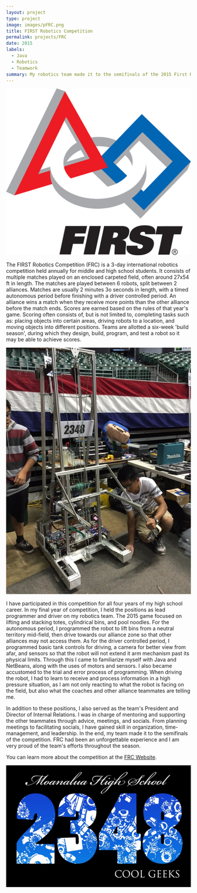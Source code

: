 ```yaml
---
layout: project
type: project
image: images/pFRC.png
title: FIRST Robotics Competition
permalink: projects/FRC
date: 2015
labels:
  - Java
  - Robotics
  - Teamwork
summary: My robotics team made it to the semifinals of the 2015 First Robotics Competition Hawaii Regional.
---
```


<img class="ui medium right floated rounded image" src="../images/FRCLogo.jpg">

The FIRST Robotics Competition (FRC) is a 3-day international robotics competition held annually for middle and high school students. It consists of multiple matches played on an enclosed carpeted field, often around 27x54 ft in length. The matches are played between 6 robots, split between 2 alliances. Matches are usually 2 minutes 3o seconds in length, with a timed autonomous period before finishing with a driver controlled period. An alliance wins a match when they receive more points than the other alliance before the match ends. Scores are earned based on the rules of that year's game. Scoring often consists of, but is not limited to, completing tasks such as: placing objects into certain areas, driving robots to a location, and moving objects into different positions. Teams are allotted a six-week 'build season', during which they design, build, program, and test a robot so it may be able to achieve scores.

<img class="ui image" src="../images/FRCRobot.jpeg">

I have participated in this competition for all four years of my high school career. In my final year of competition, I held the positions as lead programmer and driver on my robotics team. The 2015 game focused on lifting and stacking totes, cylindrical bins, and pool noodles. For the autonomous period, I programmed the robot to lift bins from a neutral territory mid-field, then drive towards our alliance zone so that other alliances may not access them. As for the driver controlled period, I programmed basic tank controls for driving, a camera for better view from afar, and sensors so that the robot will not extend it arm mechanism past its physical limits. Through this I came to familiarize myself with Java and NetBeans, along with the uses of motors and sensors. I also became accustomed to the trial and error process of programming. When driving the robot, I had to learn to receive and process information in a high pressure situation, as I am not only reacting to what the robot is facing on the field, but also what the coaches and other alliance teammates are telling me.

In addition to these positions, I also served as the team's President and Director of Internal Relations. I was in charge of mentoring and supporting the other teammates through advice, meetings, and socials. From planning meetings to facilitating socials, I have gained skill in organization, time-management, and leadership. In the end, my team made it to the semifinals of the competition. FRC had been an unforgettable experience and I am very proud of the team's efforts throughout the season.

You can learn more about the competition at the [FRC Website](http://www.firstinspires.org/robotics/frc).

<img class="ui image" src="../images/FRCShirt.PNG">
